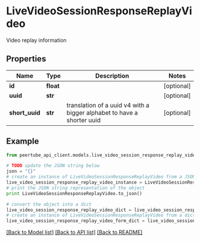 # LiveVideoSessionResponseReplayVideo

Video replay information

## Properties
Name | Type | Description | Notes
------------ | ------------- | ------------- | -------------
**id** | **float** |  | [optional] 
**uuid** | **str** |  | [optional] 
**short_uuid** | **str** | translation of a uuid v4 with a bigger alphabet to have a shorter uuid | [optional] 

## Example

```python
from peertube_api_client.models.live_video_session_response_replay_video import LiveVideoSessionResponseReplayVideo

# TODO update the JSON string below
json = "{}"
# create an instance of LiveVideoSessionResponseReplayVideo from a JSON string
live_video_session_response_replay_video_instance = LiveVideoSessionResponseReplayVideo.from_json(json)
# print the JSON string representation of the object
print LiveVideoSessionResponseReplayVideo.to_json()

# convert the object into a dict
live_video_session_response_replay_video_dict = live_video_session_response_replay_video_instance.to_dict()
# create an instance of LiveVideoSessionResponseReplayVideo from a dict
live_video_session_response_replay_video_form_dict = live_video_session_response_replay_video.from_dict(live_video_session_response_replay_video_dict)
```
[[Back to Model list]](../README.md#documentation-for-models) [[Back to API list]](../README.md#documentation-for-api-endpoints) [[Back to README]](../README.md)


